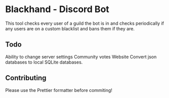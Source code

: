 # Blackhand - Discord Bot
This tool checks every user of a guild the bot is in and checks periodically if any users are on a custom blacklist and bans them if they are.

## Todo
Ability to change server settings
Community votes
Website
Convert json databases to local SQLite databases.


## Contributing
Please use the Prettier formatter before commiting!
